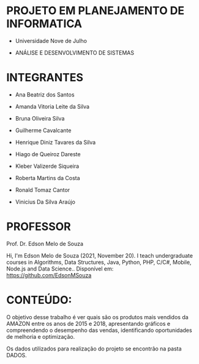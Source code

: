 # PROJETO EM PLANEJAMENTO DE INFORMATICA

* Universidade Nove de Julho

* ANÁLISE E DESENVOLVIMENTO DE SISTEMAS


# INTEGRANTES

* Ana Beatriz dos Santos

* Amanda Vitoria Leite da Silva

* Bruna Oliveira Silva

* Guilherme Cavalcante

* Henrique Diniz Tavares da Silva

* Hiago de Queiroz Dareste

* Kleber Valizerde Siqueira

* Roberta Martins da Costa

* Ronald Tomaz Cantor

* Vinicius Da Silva Araújo


# PROFESSOR

Prof. Dr. Edson Melo de Souza

Hi, I'm Edson Melo de Souza (2021, November 20). I teach undergraduate courses in Algorithms, Data Structures, Java, Python, PHP, C/C#, Mobile, Node.js and Data Science.. Disponível em: https://github.com/EdsonMSouza

# CONTEÚDO:
O objetivo desse trabalho é ver quais são os produtos mais vendidos da AMAZON entre os anos de 2015 e 2018, apresentando gráficos e compreendendo o desempenho das vendas, identificando oportunidades de melhoria e optimização.

Os dados utilizados para realização do projeto se encontrão na pasta DADOS.
